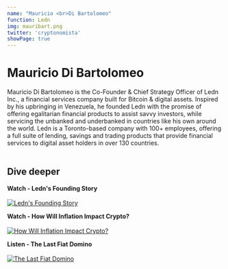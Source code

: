 ```yaml
---
name: "Mauricio <br>Di Bartolomeo"
function: Ledn
img: mauribart.png
twitter: 'cryptonomista'
showPage: true
---
```


# Mauricio Di Bartolomeo
 
Mauricio Di Bartolomeo is the Co-Founder & Chief Strategy Officer of Ledn Inc., a financial services company built for Bitcoin & digital assets. Inspired by his upbringing in Venezuela, he founded Ledn with the promise of offering egalitarian financial products to assist savvy investors, while servicing the unbanked and underbanked in countries like his own around the world. Ledn is a Toronto-based company with 100+ employees, offering a full suite of lending, savings and trading products that provide financial services to digital asset holders in over 130 countries. 
<br><br>

## Dive deeper


<div class="grid grid-cols-2 gap-5">
<div class="p-3 my-2">

**Watch - Ledn's Founding Story**  <br><br>
[![Ledn's Founding Story](/2022/content/ledn1.png)](https://www.youtube.com/watch?v=G3q1rJqb8w0/)
</div>

<div class="p-3 my-2">

**Watch - How Will Inflation Impact Crypto?**  <br><br>
[![How Will Inflation Impact Crypto?](/2022/content/ledn2.png)](https://www.youtube.com/watch?v=IJ1SNUfPR4Y/)
</div>

<div class="p-3 my-2">

**Listen - The Last Fiat Domino**  <br><br>
[![The Last Fiat Domino](/2022/content/ledn3.png)](https://podcasts.apple.com/ca/podcast/the-last-fiat-domino-with-mauricio-di-bartolomeo/id1462346183?i=1000539755247/)
</div>

</div>

<br>




